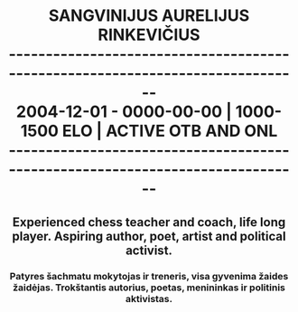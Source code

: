 <!DOCTYPE html>
<html>
  <h1 align="center">
    SANGVINIJUS AURELIJUS RINKEVIČIUS
    <br>------------------------------------------------------------------------------</br>
    2004-12-01 - 0000-00-00 | 1000-1500 ELO | ACTIVE OTB AND ONL
    <br>------------------------------------------------------------------------------</br>
  </h1>
  <h2 align="center">
    Experienced chess teacher and coach, life long player. Aspiring author, poet, artist and political activist.
  </h2>
  <h3 align="center">
    Patyres šachmatu mokytojas ir treneris, visa gyvenima žaides žaidėjas. Trokštantis autorius, poetas, menininkas ir politinis aktivistas.
  </h3>
</html>
